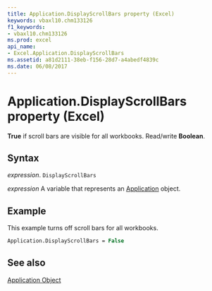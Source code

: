 ```yaml
---
title: Application.DisplayScrollBars property (Excel)
keywords: vbaxl10.chm133126
f1_keywords:
- vbaxl10.chm133126
ms.prod: excel
api_name:
- Excel.Application.DisplayScrollBars
ms.assetid: a81d2111-38eb-f156-28d7-a4abedf4839c
ms.date: 06/08/2017
---
```



# Application.DisplayScrollBars property (Excel)

 **True** if scroll bars are visible for all workbooks. Read/write **Boolean**.


## Syntax

 _expression_. `DisplayScrollBars`

 _expression_ A variable that represents an [Application](Excel.Application-graph-property.md) object.


## Example

This example turns off scroll bars for all workbooks.


```vb
Application.DisplayScrollBars = False
```


## See also


[Application Object](Excel.Application(object).md)

